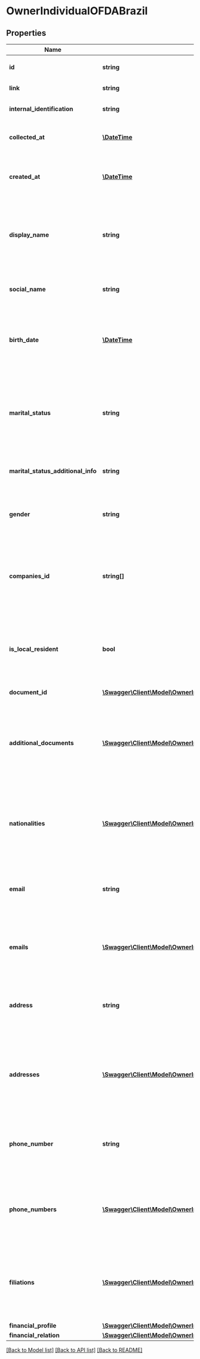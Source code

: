 # OwnerIndividualOFDABrazil

## Properties
Name | Type | Description | Notes
------------ | ------------- | ------------- | -------------
**id** | **string** | Belvo&#x27;s unique identifier for the current item. | 
**link** | **string** | The &#x60;link.id&#x60; the data belongs to. | 
**internal_identification** | **string** | The institution&#x27;s internal identifier for the owner. | 
**collected_at** | [**\DateTime**](\DateTime.md) | The ISO-8601 timestamp when the data point was collected. | 
**created_at** | [**\DateTime**](\DateTime.md) | The ISO-8601 timestamp of when the data point was created in Belvo&#x27;s database. | 
**display_name** | **string** | The full name of the individual, as provided by the institution.  &gt; **Non-nullable:** A value must be returned by Brazil&#x27;s open finance network. | 
**social_name** | **string** | The social name of the individual, as generally accepted by the country. | 
**birth_date** | [**\DateTime**](\DateTime.md) | The individual&#x27;s date of birth, in &#x60;YYYY-MM-DD&#x60; format.  &gt; **Non-nullable:** A value must be returned by Brazil&#x27;s open finance network. | 
**marital_status** | **string** | The individual&#x27;s marital status. We return one of the following values:    - &#x60;SINGLE&#x60;   - &#x60;MARRIED&#x60;   - &#x60;WIDOWED&#x60;   - &#x60;SEPARATED&#x60;   - &#x60;DIVORCED&#x60;   - &#x60;CIVIL_UNION&#x60;   - &#x60;OTHER&#x60; | 
**marital_status_additional_info** | **string** | Additional information about the individual&#x27;s marital status. | 
**gender** | **string** | The individual&#x27;s gender. We return on of the following values:    - &#x60;FEMALE&#x60;   - &#x60;MALE&#x60;   - &#x60;OTHER&#x60; | 
**companies_id** | **string[]** | The institutions responsible for the creation and verification of the owner.  &gt; **Non-nullable:** A value must be returned by Brazil&#x27;s open finance network. | 
**is_local_resident** | **bool** | Boolean to indicate if the individual is a local resident of the country.  &gt; **Non-nullable:** A value must be returned by Brazil&#x27;s open finance network. | 
**document_id** | [**\Swagger\Client\Model\OwnerIndividualOpenFinanceBrazilDocumentId**](OwnerIndividualOpenFinanceBrazilDocumentId.md) |  | 
**additional_documents** | [**\Swagger\Client\Model\OwnerIndividualOpenFinanceBrazilAdditionalDocuments[]**](OwnerIndividualOpenFinanceBrazilAdditionalDocuments.md) | Detailed information regarding additional documents provided to prove the individuals ID.  &gt; **Non-nullable:** A value must be returned by Brazil&#x27;s open finance network. | 
**nationalities** | [**\Swagger\Client\Model\OwnerIndividualOpenFinanceBrazilNationalities[]**](OwnerIndividualOpenFinanceBrazilNationalities.md) | Detailed information regarding the individual&#x27;s nationalities.  Only required to be returned when &#x60;is_local_resident&#x60; is set to &#x60;false&#x60;. | 
**email** | **string** | The account owner&#x27;s registered email address.  &gt; **Non-nullable:** A value must be returned by Brazil&#x27;s open finance network. | 
**emails** | [**\Swagger\Client\Model\OwnerIndividualOpenFinanceBrazilEmails[]**](OwnerIndividualOpenFinanceBrazilEmails.md) | Additional list of emails the owner provided.  &gt; **Non-nullable:** A value must be returned by Brazil&#x27;s open finance network. | 
**address** | **string** | The account owner&#x27;s registered address.  &gt; **Non-nullable:** A value must be returned by Brazil&#x27;s open finance network. | 
**addresses** | [**\Swagger\Client\Model\OwnerIndividualOpenFinanceBrazilAddresses[]**](OwnerIndividualOpenFinanceBrazilAddresses.md) | Detailed information regarding the owner&#x27;s addresses.  &gt; **Non-nullable:** A value must be returned by Brazil&#x27;s open finance network. | 
**phone_number** | **string** | The account owner&#x27;s registered phone number.  &gt; **Non-nullable:** A value must be returned by Brazil&#x27;s open finance network. | 
**phone_numbers** | [**\Swagger\Client\Model\OwnerIndividualOpenFinanceBrazilPhoneNumbers[]**](OwnerIndividualOpenFinanceBrazilPhoneNumbers.md) | Detailed information regarding the owner&#x27;s phone numbers.  &gt; **Non-nullable:** A value must be returned by Brazil&#x27;s open finance network. | 
**filiations** | [**\Swagger\Client\Model\OwnerIndividualOpenFinanceBrazilFiliations[]**](OwnerIndividualOpenFinanceBrazilFiliations.md) | Information regarding any familial relationships of the individual.  &gt; **Non-nullable:** A value must be returned by Brazil&#x27;s open finance network. | 
**financial_profile** | [**\Swagger\Client\Model\OwnerIndividualOpenFinanceBrazilFinancialProfile**](OwnerIndividualOpenFinanceBrazilFinancialProfile.md) |  | 
**financial_relation** | [**\Swagger\Client\Model\OwnerIndividualOpenFinanceBrazilFinancialRelation**](OwnerIndividualOpenFinanceBrazilFinancialRelation.md) |  | 

[[Back to Model list]](../../README.md#documentation-for-models) [[Back to API list]](../../README.md#documentation-for-api-endpoints) [[Back to README]](../../README.md)

